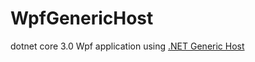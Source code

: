 # WpfGenericHost
dotnet core 3.0 Wpf application using [.NET Generic Host](https://docs.microsoft.com/en-us/aspnet/core/fundamentals/host/generic-host?view=aspnetcore-3.0)
